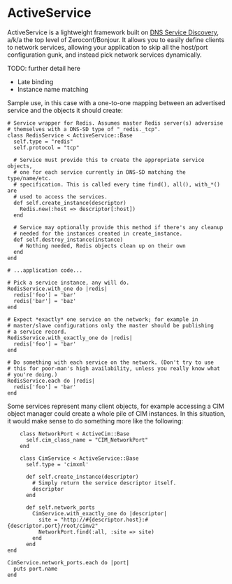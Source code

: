 ActiveService
=============

ActiveService is a lightweight framework built on [DNS Service
Discovery][1], a/k/a the top level of Zeroconf/Bonjour. It allows you
to easily define clients to network services, allowing your
application to skip all the host/port configuration gunk, and instead
pick network services dynamically.

[1]: http://www.dns-sd.org/

TODO: further detail here

- Late binding
- Instance name matching

Sample use, in this case with a one-to-one mapping between an
advertised service and the objects it should create:

    # Service wrapper for Redis. Assumes master Redis server(s) adversise
    # themselves with a DNS-SD type of "_redis._tcp".
    class RedisService < ActiveService::Base
      self.type = "redis"
      self.protocol = "tcp"

      # Service must provide this to create the appropriate service objects,
      # one for each service currently in DNS-SD matching the type/name/etc.
      # specification. This is called every time find(), all(), with_*() are
      # used to access the services.
      def self.create_instance(descriptor)
        Redis.new(:host => descriptor[:host])
      end
      
      # Service may optionally provide this method if there's any cleanup
      # needed for the instances created in create_instance.
      def self.destroy_instance(instance)
        # Nothing needed, Redis objects clean up on their own
      end
    end
    
    # ...application code...
    
    # Pick a service instance, any will do.
    RedisService.with_one do |redis|
      redis['foo'] = 'bar'
      redis['bar'] = 'baz'
    end
    
    # Expect *exactly* one service on the network; for example in
    # master/slave configurations only the master should be publishing
    # a service record.
    RedisService.with_exactly_one do |redis|
      redis['foo'] = 'bar'
    end
    
    # Do something with each service on the network. (Don't try to use
    # this for poor-man's high availability, unless you really know what
    # you're doing.)
    RedisService.each do |redis|
      redis['foo'] = 'bar'
    end

Some services represent many client objects, for example accessing a
CIM object manager could create a whole pile of CIM instances. In this
situation, it would make sense to do something more like the following:

		class NetworkPort < ActiveCim::Base
		  self.cim_class_name = "CIM_NetworkPort"
		end

		class CimService < ActiveService::Base
		  self.type = 'cimxml'

		  def self.create_instance(descriptor)
		    # Simply return the service descriptor itself.
		    descriptor
		  end

		  def self.network_ports
		    CimService.with_exactly_one do |descriptor|
		      site = "http://#{descriptor.host}:#{descriptor.port}/root/cimv2"
		      NetworkPort.find(:all, :site => site)
		    end
		  end
    end

    CimService.network_ports.each do |port|
      puts port.name
    end

